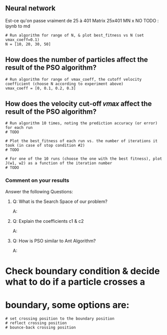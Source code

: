 ## Neural network
Est-ce qu'on passe vraiment de 25 à 401
Matrix
25x401
MN x NO
TODO : ipynb to md

```
# Run algorithm for range of N, & plot best_fitness vs N (set vmax_coeff=0.1)
N = [10, 20, 30, 50]
```


## How does the number of particles affect the result of the PSO algorithm?

```
# Run algorithm for range of vmax_coeff, the cutoff velocity coefficient (choose N according to experiment above)
vmax_coeff = [0, 0.1, 0.2, 0.3]

```

## How does the velocity cut-off 𝑣𝑚𝑎𝑥 affect the result of the PSO algorithm?

```
# Run algorithm 10 times, noting the prediction accuracy (or error) for each run 
# TODO

# Plot the best_fitness of each run vs. the number of iterations it took (in case of stop condition #2)
# TODO

# For one of the 10 runs (choose the one with the best fitness), plot J(w1, w2) as a function of the iteration number
# TODO
```

### Comment on your results

Answer the following Questions:

1.  Q: What is the Search Space of our problem?

    A:

2.  Q: Explain the coefficients c1 & c2

    A:

3.  Q: How is PSO similar to Ant Algorithm?

    A:


# Check boundary condition & decide what to do if a particle crosses a
# boundary, some options are:
	# set crossing position to the boundary position
	# reflect crossing position
	# bounce-back crossing position
